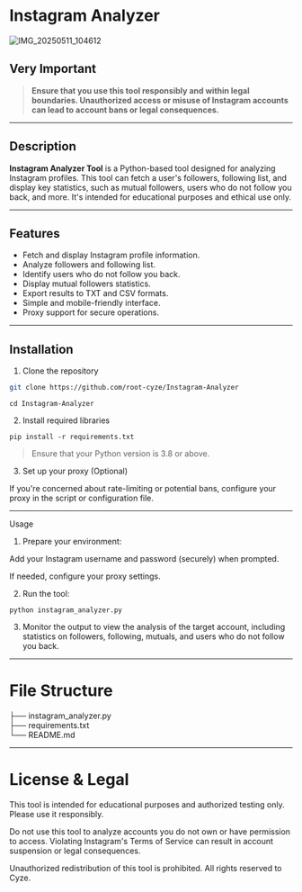 
# Instagram Analyzer 
![IMG_20250511_104612](https://github.com/user-attachments/assets/9a9940d1-6ffe-41e2-a592-694c35aed7ce)



## Very Important

> **Ensure that you use this tool responsibly and within legal boundaries. Unauthorized access or misuse of Instagram accounts can lead to account bans or legal consequences.**

---

## Description

**Instagram Analyzer Tool** is a Python-based tool designed for analyzing Instagram profiles. This tool can fetch a user's followers, following list, and display key statistics, such as mutual followers, users who do not follow you back, and more. It's intended for educational purposes and ethical use only.

---

## Features

- Fetch and display Instagram profile information.
- Analyze followers and following list.
- Identify users who do not follow you back.
- Display mutual followers statistics.
- Export results to TXT and CSV formats.
- Simple and mobile-friendly interface.
- Proxy support for secure operations.

---

## Installation

1. Clone the repository

```bash
git clone https://github.com/root-cyze/Instagram-Analyzer
```
```
cd Instagram-Analyzer
```

2. Install required libraries


```
pip install -r requirements.txt
```

> Ensure that your Python version is 3.8 or above.



3. Set up your proxy (Optional)



If you're concerned about rate-limiting or potential bans, configure your proxy in the script or configuration file.


---

Usage

1. Prepare your environment:

Add your Instagram username and password (securely) when prompted.

If needed, configure your proxy settings.



2. Run the tool:

```
python instagram_analyzer.py
````
3. Monitor the output to view the analysis of the target account, including statistics on followers, following, mutuals, and users who do not follow you back.




---

# File Structure

├── instagram_analyzer.py   
├── requirements.txt       
└── README.md


---

# License & Legal

This tool is intended for educational purposes and authorized testing only. Please use it responsibly.

Do not use this tool to analyze accounts you do not own or have permission to access. Violating Instagram's Terms of Service can result in account suspension or legal consequences.

Unauthorized redistribution of this tool is prohibited. All rights reserved to Cyze.
